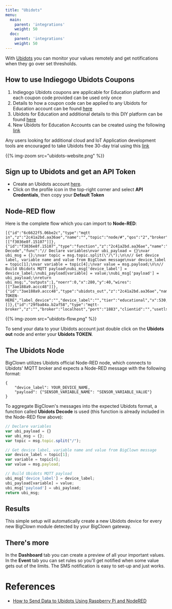 ```yaml
---
title: "Ubidots"
menu:
  main:
    parent: 'integrations'
    weight: 50
  doc:
    parent: 'integrations'
    weight: 50
---
```


With [Ubidots](https://ubidots.com) you can monitor your values remotely and get notifications when they go over set thresholds.

## How to use Indiegogo Ubidots Coupons

1. Indiegogo Ubidots coupons are applicable for Education platform and each coupon code provided can be used only once
2. Details to how a coupon code can be applied to any Ubidots for Education account can be found [here](http://help.ubidots.com/user-guides/promo-codes)
3. Ubidots for Education and additional details to this DIY platform can be found [here](https://ubidots.com/education/)
4. New Ubidots for Education Accounts can be created using the following [link](https://app.ubidots.com/accounts/signup/)

Any users looking for additional cloud and IoT Application development tools are encouraged to take Ubidots free 30-day trial using this [link](https://industrial.ubidots.com/accounts/signup_industrial/)

{{% img-zoom src="ubidots-website.png" %}}

## Sign up to Ubidots and get an API Token

  * Create an Ubidots account [here](https://ubidots.com).
  * Click on the profile icon in the top-right corner and select **API Credentials**, then copy your **Default Token**

## Node-RED flow

Here is the complete flow which you can import to **Node-RED**:

```
[{"id":"6c6622f5.06be2c","type":"mqtt in","z":"2c41a2bd.aa36ae","name":"","topic":"node/#","qos":"2","broker":"29fba84a.b2af58","x":70,"y":40,"wires":[["f3036e8f.15107"]]},{"id":"f3036e8f.15107","type":"function","z":"2c41a2bd.aa36ae","name":"Ubidots Decode","func":"// Declare variables\nvar ubi_payload = {}\nvar ubi_msg = {};\nvar topic = msg.topic.split(\"/\");\n\n// Get device label, variable name and value from BigClown message\nvar device_label = topic[1];\nvar variable = topic[4];\nvar value = msg.payload;\n\n// Build Ubidots MQTT payload\nubi_msg['device_label'] = device_label;\nubi_payload[variable] = value;\nubi_msg['payload'] = ubi_payload;\nreturn ubi_msg;","outputs":1,"noerr":0,"x":280,"y":40,"wires":[["3ae188a9.accc48"]]},{"id":"3ae188a9.accc48","type":"ubidots_out","z":"2c41a2bd.aa36ae","name":"","token":"YOUR-TOKEN-HERE","label_device":"","device_label":"","tier":"educational","x":530,"y":40,"wires":[]},{"id":"29fba84a.b2af58","type":"mqtt-broker","z":"","broker":"localhost","port":"1883","clientid":"","usetls":false,"compatmode":true,"keepalive":"60","cleansession":true,"birthTopic":"","birthQos":"0","birthPayload":"","willTopic":"","willQos":"0","willPayload":""}]
```

{{% img-zoom src="ubidots-flow.png" %}}

To send your data to your Ubidots account just double click on the **Ubidots out** node and enter your **Ubidots TOKEN**.

## The Ubidots Node

BigClown utilizes Ubidots official Node-RED node, which connects to Ubidots' MQTT broker and expects a Node-RED message with the following format:

```
{
    "device_label": YOUR_DEVICE_NAME,
    "payload": {"SENSOR_VARIABLE_NAME": "SENSOR_VARIABLE_VALUE"}
}
```
To aggregate BigClown's messages into the expected Ubidots format, a function called **Ubidots Decode** is used (this function is already included in the Node-RED flow above):

```javascript
// Declare variables
var ubi_payload = {}
var ubi_msg = {};
var topic = msg.topic.split("/");

// Get device label, variable name and value from BigClown message
var device_label = topic[1];
var variable = topic[4];
var value = msg.payload;

// Build Ubidots MQTT payload
ubi_msg['device_label'] = device_label;
ubi_payload[variable] = value;
ubi_msg['payload'] = ubi_payload;
return ubi_msg;
```
## Results

This simple setup will automatically create a new Ubidots device for every new BigClown module detected by your BigClown gateway.

## There's more

In the **Dashboard** tab you can create a preview of all your important values. In the **Event** tab you can set rules so you'll get notified when some value gets out of the limits. The SMS notification is easy to set-up and just works.

# References

* [How to Send Data to Ubidots Using Raspberry Pi and NodeRED](https://www.hackster.io/kierankieran/how-to-send-data-to-ubidots-using-raspberry-pi-and-nodered-128b5c)
